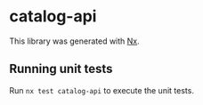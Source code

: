 # catalog-api

This library was generated with [Nx](https://nx.dev).

## Running unit tests

Run `nx test catalog-api` to execute the unit tests.
